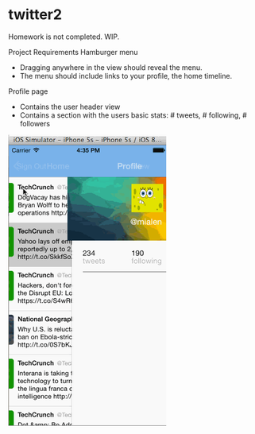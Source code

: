 twitter2
=======

Homework is not completed. WIP.

Project Requirements
Hamburger menu
- Dragging anywhere in the view should reveal the menu.
- The menu should include links to your profile, the home timeline.

Profile page
- Contains the user header view
- Contains a section with the users basic stats: # tweets, # following, # followers


![Screen capture](twitterVideo2.gif)

